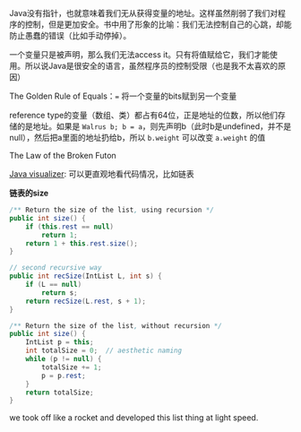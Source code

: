 Java没有指针，也就意味着我们无从获得变量的地址。这样虽然削弱了我们对程序的控制，但是更加安全。书中用了形象的比喻：我们无法控制自己的心跳，却能防止愚蠢的错误（比如手动停掉）。

一个变量只是被声明，那么我们无法access it。只有将值赋给它，我们才能使用。所以说Java是很安全的语言，虽然程序员的控制受限（也是我不太喜欢的原因）

The Golden Rule of Equals：`=` 将一个变量的bits赋到另一个变量

reference type的变量（数组、类）都占有64位，正是地址的位数，所以他们存储的是地址。如果是 `Walrus b; b = a`，则先声明b（此时b是undefined，并不是null），然后把a里面的地址扔给b，所以 `b.weight` 可以改变 `a.weight` 的值

The Law of the Broken Futon

[Java visualizer](https://cscircles.cemc.uwaterloo.ca/java_visualize/): 可以更直观地看代码情况，比如链表 

**链表的size**

```java
/** Return the size of the list, using recursion */
public int size() {
    if (this.rest == null)
        return 1;
    return 1 + this.rest.size();
}

// second recursive way
public int recSize(IntList L, int s) {
    if (L == null)
        return s;
    return recSize(L.rest, s + 1);
}

/** Return the size of the list, without recursion */
public int size() {
    IntList p = this;
    int totalSize = 0;	// aesthetic naming
    while (p != null) {
        totalSize += 1;
        p = p.rest;
    }
    return totalSize;
}
```

we took off like a rocket and developed this list thing at light speed.